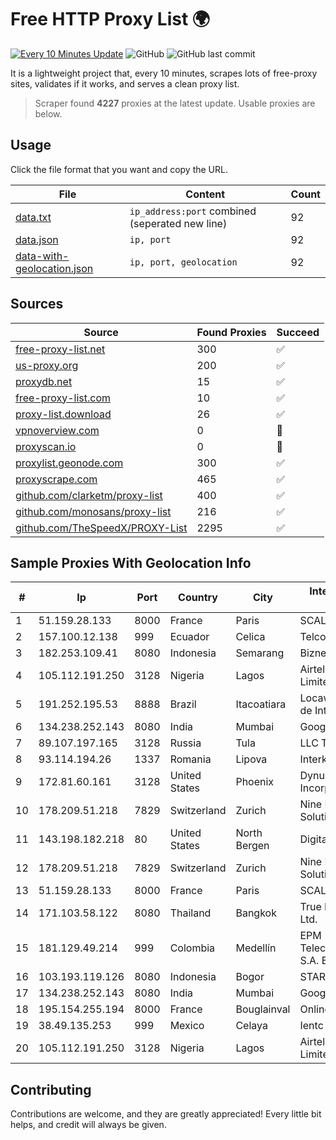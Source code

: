 
# Free HTTP Proxy List 🌍

[![Every 10 Minutes Update](https://github.com/mertguvencli/http-proxy-list/actions/workflows/main.yml/badge.svg?branch=main)](https://github.com/mertguvencli/http-proxy-list/actions/workflows/main.yml)
![GitHub](https://img.shields.io/github/license/mertguvencli/http-proxy-list)
![GitHub last commit](https://img.shields.io/github/last-commit/mertguvencli/http-proxy-list)

It is a lightweight project that, every 10 minutes, scrapes lots of free-proxy sites, validates if it works, and serves a clean proxy list.


> Scraper found **4227** proxies at the latest update. Usable proxies are below.

## Usage

Click the file format that you want and copy the URL.


|File|Content|Count|
|----|-------|-----|
|[data.txt](https://raw.githubusercontent.com/mertguvencli/http-proxy-list/main/proxy-list/data.txt)|`ip_address:port` combined (seperated new line)|92|
|[data.json](https://raw.githubusercontent.com/mertguvencli/http-proxy-list/main/proxy-list/data.json)|`ip, port`|92|
|[data-with-geolocation.json](https://raw.githubusercontent.com/mertguvencli/http-proxy-list/main/proxy-list/data-with-geolocation.json)|`ip, port, geolocation`|92|

## Sources

|Source|Found Proxies|Succeed|
|------|-------------|-------|
|[free-proxy-list.net](https://free-proxy-list.net)|300|✅|
|[us-proxy.org](https://www.us-proxy.org)|200|✅|
|[proxydb.net](http://proxydb.net)|15|✅|
|[free-proxy-list.com](https://free-proxy-list.com/?page=&port=&type%5B%5D=http&type%5B%5D=https&up_time=0&search=Search)|10|✅|
|[proxy-list.download](https://www.proxy-list.download/HTTP)|26|✅|
|[vpnoverview.com](https://vpnoverview.com/privacy/anonymous-browsing/free-proxy-servers)|0|🚫|
|[proxyscan.io](https://www.proxyscan.io)|0|🚫|
|[proxylist.geonode.com](https://proxylist.geonode.com/api/proxy-list?limit=300&page=1&sort_by=lastChecked&sort_type=desc&protocols=http,https)|300|✅|
|[proxyscrape.com](https://api.proxyscrape.com/v2/?request=displayproxies&protocol=http&timeout=10000&country=all&ssl=all&anonymity=all)|465|✅|
|[github.com/clarketm/proxy-list](https://raw.githubusercontent.com/clarketm/proxy-list/master/proxy-list-raw.txt)|400|✅|
|[github.com/monosans/proxy-list](https://raw.githubusercontent.com/monosans/proxy-list/main/proxies/http.txt)|216|✅|
|[github.com/TheSpeedX/PROXY-List](https://raw.githubusercontent.com/TheSpeedX/PROXY-List/master/http.txt)|2295|✅|


## Sample Proxies With Geolocation Info

|#|Ip|Port|Country|City|Internet Service Provider|
|-|--|----|-------|----|-------------------------|
|1|51.159.28.133|8000|France|Paris|SCALEWAY|
|2|157.100.12.138|999|Ecuador|Celica|Telconet S.A|
|3|182.253.109.41|8080|Indonesia|Semarang|Biznet Metronet|
|4|105.112.191.250|3128|Nigeria|Lagos|Airtel Networks Limited|
|5|191.252.195.53|8888|Brazil|Itacoatiara|Locaweb Serviços de Internet S/A|
|6|134.238.252.143|8080|India|Mumbai|Google LLC|
|7|89.107.197.165|3128|Russia|Tula|LLC TK Altair|
|8|93.114.194.26|1337|Romania|Lipova|Interkvm Host SRL|
|9|172.81.60.161|3128|United States|Phoenix|Dynu Systems Incorporated|
|10|178.209.51.218|7829|Switzerland|Zurich|Nine Internet Solutions AG|
|11|143.198.182.218|80|United States|North Bergen|DigitalOcean, LLC|
|12|178.209.51.218|7829|Switzerland|Zurich|Nine Internet Solutions AG|
|13|51.159.28.133|8000|France|Paris|SCALEWAY|
|14|171.103.58.122|8080|Thailand|Bangkok|True Internet Co., Ltd.|
|15|181.129.49.214|999|Colombia|Medellín|EPM Telecomunicaciones S.A. E.S.P.|
|16|103.193.119.126|8080|Indonesia|Bogor|STARNET|
|17|134.238.252.143|8080|India|Mumbai|Google LLC|
|18|195.154.255.194|8000|France|Bouglainval|Online S.A.S.|
|19|38.49.135.253|999|Mexico|Celaya|Ientc S De RL De CV|
|20|105.112.191.250|3128|Nigeria|Lagos|Airtel Networks Limited|



## Contributing

Contributions are welcome, and they are greatly appreciated! Every
little bit helps, and credit will always be given.

